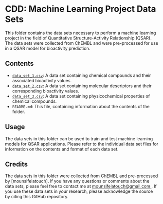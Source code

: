 # CDD: Machine Learning Project Data Sets
This folder contains the data sets necessary to perform a machine learning project in the field of Quantitative Structure-Activity Relationship (QSAR). The data sets were collected from ChEMBL and were pre-processed for use in a QSAR model for bioactivity prediction.

## Contents
- [`data_set_1.csv`](./data_set_1.csv): A data set containing chemical compounds and their associated bioactivity values.
- [`data_set_2.csv`](./data_set_2.csv): A data set containing molecular descriptors and their corresponding bioactivity values.
- [`data_set_3.csv`](./data_set_3.csv): A data set containing physicochemical properties of chemical compounds.
- `README.md`: This file, containing information about the contents of the folder.
## Usage
The data sets in this folder can be used to train and test machine learning models for QSAR applications. Please refer to the individual data set files for information on the contents and format of each data set.

## Credits
The data sets in this folder were collected from ChEMBL and pre-processed by [mounsifelatouch]. If you have any questions or comments about the data sets, please feel free to contact me at [mounsifelatouch@gmail.com ](mailto:mounsifelatouch@gmail.com). If you use these data sets in your research, please acknowledge the source by citing this GitHub repository.

